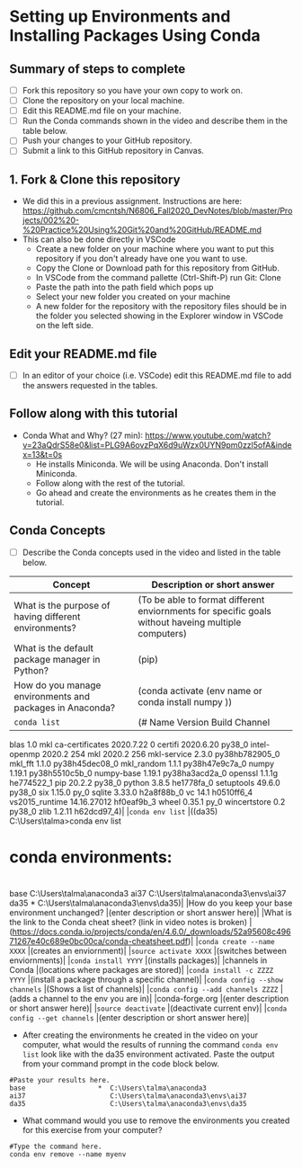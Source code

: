 # Setting up Environments and Installing Packages Using Conda

## Summary of steps to complete

- [ ] Fork this repository so you have your own copy to work on.
- [ ] Clone the repository on your local machine. 
- [ ] Edit this README.md file on your machine.
- [ ] Run the Conda commands shown in the video and describe them in the table below.
- [ ] Push your changes to your GitHub repository.
- [ ] Submit a link to this GitHub repository in Canvas.

## 1. Fork & Clone this repository

* We did this in a previous assignment. Instructions are here: https://github.com/cmcntsh/N6806_Fall2020_DevNotes/blob/master/Projects/002%20-%20Practice%20Using%20Git%20and%20GitHub/README.md
* This can also be done directly in VSCode
  * Create a new folder on your machine where you want to put this repository if you don't already have one you want to use.
  * Copy the Clone or Download path for this repository from GitHub.
  * In VSCode from the command pallette (Ctrl-Shift-P) run Git: Clone
  * Paste the path into the path field which pops up
  * Select your new folder you created on your machine
  * A new folder for the repository with the repository files should be in the folder you selected showing in the Explorer window in VSCode on the left side.
  
## Edit your README.md file

* [ ] In an editor of your choice (i.e. VSCode) edit this README.md file to add the answers requested in the tables.

## Follow along with this tutorial

* Conda What and Why? (27 min): https://www.youtube.com/watch?v=23aQdrS58e0&list=PLG9A6ovzPqX6d9uWzx0UYN9pm0zzl5ofA&index=13&t=0s
  * He installs Miniconda. We will be using Anaconda. Don't install Miniconda.
  * Follow along with the rest of the tutorial.
  * Go ahead and create the environments as he creates them in the tutorial.

## Conda Concepts

* [ ] Describe the Conda concepts used in the video and listed in the table below.

|   Concept   |         Description or short answer         |
|     ---     |                     ---                     |
|What is the purpose of having different environments?     |(To be able to format different enviornments for specific goals without haveing multiple computers)|
|What is the default package manager in Python?            |(pip)|
|How do you manage environments and packages in Anaconda?  |(conda activate (env name or conda install numpy ))|
|`conda list`       |(# Name                    Version                   Build  Channel
blas                      1.0                         mkl
ca-certificates           2020.7.22                     0
certifi                   2020.6.20                py38_0
intel-openmp              2020.2                      254
mkl                       2020.2                      256
mkl-service               2.3.0            py38hb782905_0
mkl_fft                   1.1.0            py38h45dec08_0
mkl_random                1.1.1            py38h47e9c7a_0
numpy                     1.19.1           py38h5510c5b_0
numpy-base                1.19.1           py38ha3acd2a_0
openssl                   1.1.1g               he774522_1
pip                       20.2.2                   py38_0
python                    3.8.5                he1778fa_0
setuptools                49.6.0                   py38_0
six                       1.15.0                     py_0
sqlite                    3.33.0               h2a8f88b_0
vc                        14.1                 h0510ff6_4
vs2015_runtime            14.16.27012          hf0eaf9b_3
wheel                     0.35.1                     py_0
wincertstore              0.2                      py38_0
zlib                      1.2.11               h62dcd97_4)|
|`conda env list`       |((da35) C:\Users\talma>conda env list
# conda environments:
#
base                     C:\Users\talma\anaconda3
ai37                     C:\Users\talma\anaconda3\envs\ai37
da35                  *  C:\Users\talma\anaconda3\envs\da35)|
|How do you keep your base environment unchanged?       |(enter description or short answer here)|
|What is the link to the Conda cheat sheet? (link in video notes is broken)      |(https://docs.conda.io/projects/conda/en/4.6.0/_downloads/52a95608c49671267e40c689e0bc00ca/conda-cheatsheet.pdf)|
|`conda create --name XXXX`       |(creates an enviornment)|
|`source activate XXXX`       |(switches between enviornments)|
|`conda install YYYY`       |(installs packages)|
|channels in Conda       |(locations where packages are stored)|
|`conda install -c ZZZZ YYYY`       |(install a package through a specific channel)|
|`conda config --show channels`       |(Shows a list of channels)|
|`conda config --add channels ZZZZ`       |(adds a channel to the env you are in)|
|conda-forge.org       |(enter description or short answer here)|
|`source deactivate`       |(deactivate current env)|
|`conda config --get channels`       |(enter description or short answer here)|

* After creating the environments he created in the video on your computer, what would the results of running the command `conda env list` look like with the da35 environment activated. Paste the output from your command prompt in the code block below.

```
#Paste your results here.
base                  *  C:\Users\talma\anaconda3
ai37                     C:\Users\talma\anaconda3\envs\ai37
da35                     C:\Users\talma\anaconda3\envs\da35

```
* What command would you use to remove the environments you created for this exercise from your computer?

```
#Type the command here.
conda env remove --name myenv
```

